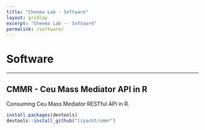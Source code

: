 ```yaml
---
title: "Cheema Lab - Software"
layout: gridlay
excerpt: "Cheema Lab -- Software"
permalink: /software/
---
```


# Software

---

## CMMR - Ceu Mass Mediator API in R

Consuming Ceu Mass Mediator RESTful API in R.

```r
install.packages(devtools)
devtools::install_github("lzyacht/cmmr")
```